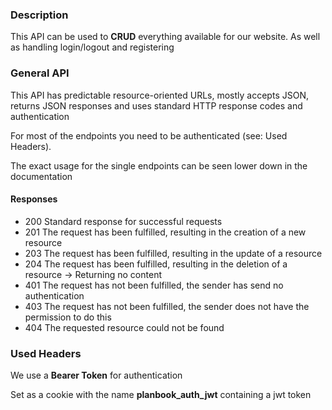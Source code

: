 ### Description

This API can be used to **CRUD** everything available for our website. As well as handling login/logout and registering

### General API

This API has predictable resource-oriented URLs, mostly accepts JSON, returns JSON responses
and uses standard HTTP response codes and authentication

For most of the endpoints you need to be authenticated (see: Used Headers).

The exact usage for the single endpoints can be seen lower down in the documentation

#### Responses

-   200 Standard response for successful requests
-   201 The request has been fulfilled, resulting in the creation of a new resource
-   203 The request has been fulfilled, resulting in the update of a resource
-   204 The request has been fulfilled, resulting in the deletion of a resource -> Returning no content
-   401 The request has not been fulfilled, the sender has send no authentication
-   403 The request has not been fulfilled, the sender does not have the permission to do this
-   404 The requested resource could not be found

### Used Headers

We use a **Bearer Token** for authentication

Set as a cookie with the name **planbook_auth_jwt** containing a jwt token
